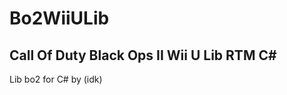 # Bo2WiiULib
Call Of Duty Black Ops II Wii U Lib RTM C#
-----------------------------------
Lib bo2 for C# by (idk)
